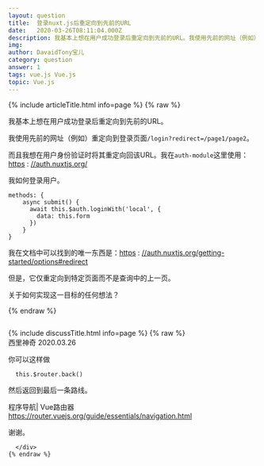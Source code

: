 ```yaml
---
layout: question
title:  登录nuxt.js后重定向到先前的URL
date:   2020-03-26T08:11:04.000Z
description: 我基本上想在用户成功登录后重定向到先前的URL。我使用先前的网址（例如）重定向到登录页面/login?redirect=/page1/page2。...
img: 
author: DavaidTony宝儿
category: question
answer: 1
tags: vue.js Vue.js
topic: Vue.js
---
```

<div class="article-root">
  <div class="article">
    {% include articleTitle.html info=page %}
    {% raw %}
    <div class="article-content"><p><font style="vertical-align: inherit;"><font style="vertical-align: inherit;">我基本上想在用户成功登录后重定向到先前的URL。</font></font></p>

<p><font style="vertical-align: inherit;"><font style="vertical-align: inherit;">我使用先前的网址（例如）重定向到登录页面</font></font><code>/login?redirect=/page1/page2</code><font style="vertical-align: inherit;"><font style="vertical-align: inherit;">。</font></font></p>

<p><font style="vertical-align: inherit;"><font style="vertical-align: inherit;">而且我想在用户身份验证时将其重定向回该URL。</font><font style="vertical-align: inherit;">我在</font></font><code>auth-module</code><font style="vertical-align: inherit;"><font style="vertical-align: inherit;">这里</font><font style="vertical-align: inherit;">使用</font><font style="vertical-align: inherit;">：</font><a href="https://auth.nuxtjs.org/" rel="nofollow noreferrer"><font style="vertical-align: inherit;">https</font></a><font style="vertical-align: inherit;"> : </font></font><a href="https://auth.nuxtjs.org/" rel="nofollow noreferrer"><font style="vertical-align: inherit;"><font style="vertical-align: inherit;">//auth.nuxtjs.org/</font></font></a></p>

<p><font style="vertical-align: inherit;"><font style="vertical-align: inherit;">我如何登录用户。</font></font></p>

<pre><code>methods: {<font></font>
    async submit() {<font></font>
      await this.$auth.loginWith('local', {<font></font>
        data: this.form<font></font>
      })<font></font>
    }<font></font>
}<font></font>
</code></pre>

<p><font style="vertical-align: inherit;"><font style="vertical-align: inherit;">我在文档中可以找到的唯一东西是：</font><a href="https://auth.nuxtjs.org/getting-started/options#redirect" rel="nofollow noreferrer"><font style="vertical-align: inherit;">https</font></a><font style="vertical-align: inherit;"> : </font></font><a href="https://auth.nuxtjs.org/getting-started/options#redirect" rel="nofollow noreferrer"><font style="vertical-align: inherit;"><font style="vertical-align: inherit;">//auth.nuxtjs.org/getting-started/options#redirect</font></font></a></p>

<p><font style="vertical-align: inherit;"><font style="vertical-align: inherit;">但是，它仅重定向到特定页面而不是查询中的上一页。</font></font></p>

<p><font style="vertical-align: inherit;"><font style="vertical-align: inherit;">关于如何实现这一目标的任何想法？</font></font></p></div>
    {% endraw %}
  </div>
  <p style="height: 0;width:0;overflow: hidden;"> 第3754篇《登录nuxt.js后重定向到先前的URL》来自Winter(https://github.com/aiyld/aiyld.github.io)的站点</p>
  <div class="discuss-wrapper">
    {% include discussTitle.html info=page %}
    {% raw %}
    <div class="discuss-item">
        <div class="discuss-parent">
          <div class="discuss-meta">
            <span class="discuss-user">西里神奇</span>
            <span class="discuss-time">2020.03.26</span>
          </div>
          <div class="discuss-comment"><p><font style="vertical-align: inherit;"><font style="vertical-align: inherit;">你可以这样做</font></font></p>

<pre><code>  this.$router.back()
</code></pre>

<p><font style="vertical-align: inherit;"><font style="vertical-align: inherit;">然后返回到最后一条路线。</font></font></p>

<p><font style="vertical-align: inherit;"><font style="vertical-align: inherit;">程序导航| </font><font style="vertical-align: inherit;">Vue路由器
 </font></font><a href="https://router.vuejs.org/guide/essentials/navigation.html" rel="noreferrer"><font style="vertical-align: inherit;"><font style="vertical-align: inherit;">https://router.vuejs.org/guide/essentials/navigation.html</font></font></a></p>

<p><font style="vertical-align: inherit;"><font style="vertical-align: inherit;">谢谢。</font></font></p></div>
        </div>
        
      </div>
    {% endraw %}
  </div>
<div>
